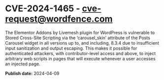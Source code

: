 # CVE-2024-1465 - cve-request@wordfence.com

The Elementor Addons by Livemesh plugin for WordPress is vulnerable to Stored Cross-Site Scripting via the ‘carousel_skin’ attribute of the Posts Carousel widget in all versions up to, and including, 8.3.4 due to insufficient input sanitization and output escaping. This makes it possible for authenticated attackers, with contributor-level access and above, to inject arbitrary web scripts in pages that will execute whenever a user accesses an injected page.

**Publish date:** 2024-04-09
